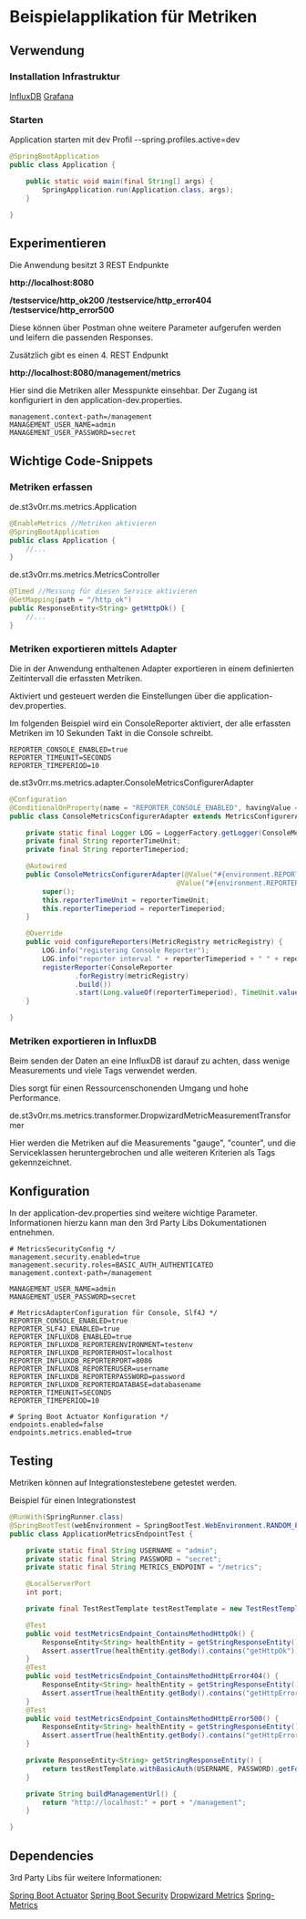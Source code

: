 # Beispielapplikation für Metriken

## Verwendung
### Installation Infrastruktur
[InfluxDB](https://docs.influxdata.com/influxdb)
[Grafana](http://docs.grafana.org/guides/getting_started/)

### Starten
Application starten mit dev Profil
--spring.profiles.active=dev

``` java
@SpringBootApplication
public class Application {

    public static void main(final String[] args) {
        SpringApplication.run(Application.class, args);
    }

}
```

## Experimentieren
Die Anwendung besitzt 3 REST Endpunkte

<b>http://localhost:8080</b> 

<b>/testservice/http_ok200</b> 
<b>/testservice/http_error404</b> 
<b>/testservice/http_error500</b> 

Diese können über Postman ohne weitere Parameter aufgerufen werden und leifern die passenden Responses.

Zusätzlich gibt es einen 4. REST Endpunkt

<b>http://localhost:8080/management/metrics</b>

Hier sind die Metriken aller Messpunkte einsehbar. Der Zugang ist konfiguriert in den application-dev.properties. 

```properties
management.context-path=/management
MANAGEMENT_USER_NAME=admin
MANAGEMENT_USER_PASSWORD=secret
```

## Wichtige Code-Snippets
### Metriken erfassen
de.st3v0rr.ms.metrics.Application
```java
@EnableMetrics //Metriken aktivieren
@SpringBootApplication
public class Application {
    //... 
}
```

de.st3v0rr.ms.metrics.MetricsController
```java
@Timed //Messung für diesen Service aktivieren
@GetMapping(path = "/http_ok")
public ResponseEntity<String> getHttpOk() {
    //...
}
```

### Metriken exportieren mittels Adapter
Die in der Anwendung enthaltenen Adapter exportieren in einem definierten Zeitintervall die erfassten Metriken.

Aktiviert und gesteuert werden die Einstellungen über die application-dev.properties.

Im folgenden Beispiel wird ein ConsoleReporter aktiviert, der alle erfassten Metriken im 10 Sekunden Takt in die Console schreibt.

```properties
REPORTER_CONSOLE_ENABLED=true
REPORTER_TIMEUNIT=SECONDS
REPORTER_TIMEPERIOD=10
```

de.st3v0rr.ms.metrics.adapter.ConsoleMetricsConfigurerAdapter
```java
@Configuration
@ConditionalOnProperty(name = "REPORTER_CONSOLE_ENABLED", havingValue = "true")
public class ConsoleMetricsConfigurerAdapter extends MetricsConfigurerAdapter {

    private static final Logger LOG = LoggerFactory.getLogger(ConsoleMetricsConfigurerAdapter.class);
    private final String reporterTimeUnit;
    private final String reporterTimeperiod;

    @Autowired
    public ConsoleMetricsConfigurerAdapter(@Value("#{environment.REPORTER_TIMEUNIT}") final String reporterTimeUnit,
                                         @Value("#{environment.REPORTER_TIMEPERIOD}") final String reporterTimeperiod) {
        super();
        this.reporterTimeUnit = reporterTimeUnit;
        this.reporterTimeperiod = reporterTimeperiod;
    }

    @Override
    public void configureReporters(MetricRegistry metricRegistry) {
        LOG.info("registering Console Reporter");
        LOG.info("reporter interval " + reporterTimeperiod + " " + reporterTimeUnit);
        registerReporter(ConsoleReporter
                .forRegistry(metricRegistry)
                .build())
                .start(Long.valueOf(reporterTimeperiod), TimeUnit.valueOf(reporterTimeUnit));
    }

}

```

### Metriken exportieren in InfluxDB
Beim senden der Daten an eine InfluxDB ist darauf zu achten, dass wenige Measurements und viele Tags verwendet werden.

Dies sorgt für einen Ressourcenschonenden Umgang und hohe Performance.

de.st3v0rr.ms.metrics.transformer.DropwizardMetricMeasurementTransformer

Hier werden die Metriken auf die Measurements "gauge", "counter", und die Serviceklassen heruntergebrochen und alle weiteren Kriterien als Tags gekennzeichnet.

## Konfiguration
In der application-dev.properties sind weitere wichtige Parameter.
Informationen hierzu kann man den 3rd Party Libs Dokumentationen entnehmen.
```properties
# MetricsSecurityConfig */
management.security.enabled=true
management.security.roles=BASIC_AUTH_AUTHENTICATED
management.context-path=/management
 
MANAGEMENT_USER_NAME=admin
MANAGEMENT_USER_PASSWORD=secret
 
# MetricsAdapterConfiguration für Console, Slf4J */
REPORTER_CONSOLE_ENABLED=true
REPORTER_SLF4J_ENABLED=true
REPORTER_INFLUXDB_ENABLED=true
REPORTER_INFLUXDB_REPORTERENVIRONMENT=testenv
REPORTER_INFLUXDB_REPORTERHOST=localhost
REPORTER_INFLUXDB_REPORTERPORT=8086
REPORTER_INFLUXDB_REPORTERUSER=username
REPORTER_INFLUXDB_REPORTERPASSWORD=password
REPORTER_INFLUXDB_REPORTERDATABASE=databasename
REPORTER_TIMEUNIT=SECONDS
REPORTER_TIMEPERIOD=10
 
# Spring Boot Actuator Konfiguration */
endpoints.enabled=false
endpoints.metrics.enabled=true
```

## Testing
Metriken können auf Integrationstestebene getestet werden.

Beispiel für einen Integrationstest
```java
@RunWith(SpringRunner.class)
@SpringBootTest(webEnvironment = SpringBootTest.WebEnvironment.RANDOM_PORT)
public class ApplicationMetricsEndpointTest {

    private static final String USERNAME = "admin";
    private static final String PASSWORD = "secret";
    private static final String METRICS_ENDPOINT = "/metrics";

    @LocalServerPort
    int port;

    private final TestRestTemplate testRestTemplate = new TestRestTemplate();

    @Test
    public void testMetricsEndpoint_ContainsMethodHttpOk() {
        ResponseEntity<String> healthEntity = getStringResponseEntity();
        Assert.assertTrue(healthEntity.getBody().contains("getHttpOk"));
    }
    @Test
    public void testMetricsEndpoint_ContainsMethodHttpError404() {
        ResponseEntity<String> healthEntity = getStringResponseEntity();
        Assert.assertTrue(healthEntity.getBody().contains("getHttpError404"));
    }
    @Test
    public void testMetricsEndpoint_ContainsMethodHttpError500() {
        ResponseEntity<String> healthEntity = getStringResponseEntity();
        Assert.assertTrue(healthEntity.getBody().contains("getHttpError500"));
    }

    private ResponseEntity<String> getStringResponseEntity() {
        return testRestTemplate.withBasicAuth(USERNAME, PASSWORD).getForEntity(buildManagementUrl() + METRICS_ENDPOINT, String.class);
    }

    private String buildManagementUrl() {
        return "http://localhost:" + port + "/management";
    }

}
```

## Dependencies
3rd Party Libs für weitere Informationen:

[Spring Boot Actuator](https://docs.spring.io/spring-boot/docs/current-SNAPSHOT/reference/htmlsingle/#production-ready)
[Spring Boot Security](http://docs.spring.io/spring-boot/docs/current-SNAPSHOT/reference/htmlsingle/#boot-features-security) 
[Dropwizard Metrics](http://metrics.dropwizard.io)
[Spring-Metrics](http://metrics.ryantenney.com/)

